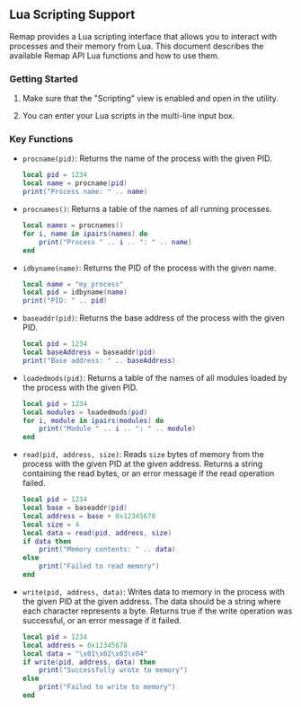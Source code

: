 ## Lua Scripting Support

Remap provides a Lua scripting interface that allows you to interact with processes and their memory from Lua. This document describes the available Remap API Lua functions and how to use them.

### Getting Started

1. Make sure that the "Scripting" view is enabled and open in the utility.

2. You can enter your Lua scripts in the multi-line input box.

### Key Functions

- `procname(pid)`: Returns the name of the process with the given PID.
    ```lua
    local pid = 1234
    local name = procname(pid)
    print("Process name: " .. name)
    ```

- `procnames()`: Returns a table of the names of all running processes.
    ```lua
    local names = procnames()
    for i, name in ipairs(names) do
        print("Process " .. i .. ": " .. name)
    end
    ```

- `idbyname(name)`: Returns the PID of the process with the given name.
    ```lua
    local name = "my_process"
    local pid = idbyname(name)
    print("PID: " .. pid)
    ```

- `baseaddr(pid)`: Returns the base address of the process with the given PID.
    ```lua
    local pid = 1234
    local baseAddress = baseaddr(pid)
    print("Base address: " .. baseAddress)
    ```

- `loadedmods(pid)`: Returns a table of the names of all modules loaded by the process with the given PID.
    ```lua
    local pid = 1234
    local modules = loadedmods(pid)
    for i, module in ipairs(modules) do
        print("Module " .. i .. ": " .. module)
    end
    ```

- `read(pid, address, size)`: Reads `size` bytes of memory from the process with the given PID at the given address. Returns a string containing the read bytes, or an error message if the read operation failed.
    ```lua
    local pid = 1234
    local base = baseaddr(pid)
    local address = base + 0x12345678
    local size = 4
    local data = read(pid, address, size)
    if data then
        print("Memory contents: " .. data)
    else
        print("Failed to read memory")
    end
    ```

- `write(pid, address, data)`: Writes data to memory in the process with the given PID at the given address. The data should be a string where each character represents a byte. Returns true if the write operation was successful, or an error message if it failed.
   ```lua
   local pid = 1234
   local address = 0x12345678 
   local data = "\x01\x02\x03\x04"
   if write(pid, address, data) then
       print("Successfully wrote to memory")
   else
       print("Failed to write to memory")
   end
   ```
